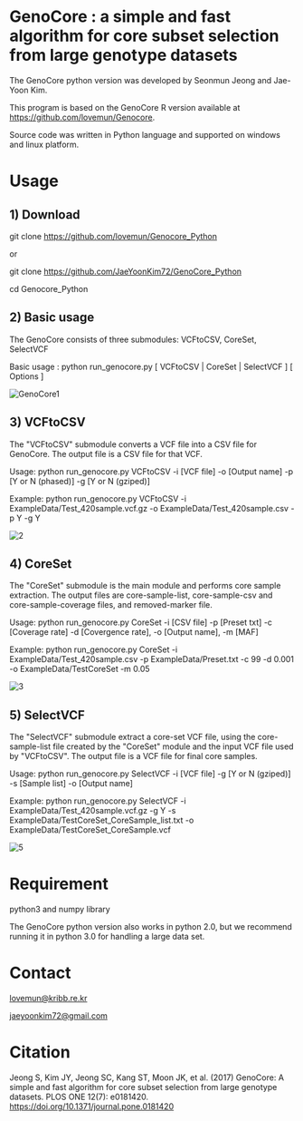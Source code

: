 # GenoCore : a simple and fast algorithm for core subset selection from large genotype datasets

The GenoCore python version was developed by Seonmun Jeong and Jae-Yoon Kim. 

This program is based on the GenoCore R version available at https://github.com/lovemun/Genocore.

Source code was written in Python language and supported on windows and linux platform.



# Usage

## 1) Download

git clone https://github.com/lovemun/Genocore_Python

or

git clone https://github.com/JaeYoonKim72/GenoCore_Python

cd Genocore_Python


## 2) Basic usage

The GenoCore consists of three submodules: VCFtoCSV, CoreSet, SelectVCF

Basic usage : python run_genocore.py [ VCFtoCSV | CoreSet | SelectVCF ]  [ Options ]

![GenoCore1](https://user-images.githubusercontent.com/49300659/63691262-b5379f80-c849-11e9-9288-3337b1695431.jpg)


## 3) VCFtoCSV
The "VCFtoCSV" submodule converts a VCF file into a CSV file for GenoCore. The output file is a CSV file for that VCF.

Usage: python run_genocore.py VCFtoCSV -i [VCF file] -o [Output name] -p [Y or N (phased)] -g [Y or N (gziped)]

Example: python run_genocore.py VCFtoCSV -i ExampleData/Test_420sample.vcf.gz -o ExampleData/Test_420sample.csv -p Y -g Y

![2](https://user-images.githubusercontent.com/49300659/63691813-2b88d180-c84b-11e9-9284-3b3cc2bc8197.png)


## 4) CoreSet
The "CoreSet" submodule is the main module and performs core sample extraction. The output files are core-sample-list, core-sample-csv and core-sample-coverage files, and removed-marker file.

Usage: python run_genocore.py CoreSet -i [CSV file] -p [Preset txt] -c [Coverage rate] -d [Covergence rate], -o [Output name], -m [MAF]

Example: python run_genocore.py CoreSet -i ExampleData/Test_420sample.csv -p ExampleData/Preset.txt -c 99 -d 0.001 -o ExampleData/TestCoreSet -m 0.05

![3](https://user-images.githubusercontent.com/49300659/63692197-11032800-c84c-11e9-9908-32337abab6e9.png)

## 5) SelectVCF
The "SelectVCF" submodule extract a core-set VCF file, using the core-sample-list file created by the "CoreSet" module and the input VCF file used by "VCFtoCSV". The output file is a VCF file for final core samples.

Usage: python run_genocore.py SelectVCF -i [VCF file] -g [Y or N (gziped)] -s [Sample list] -o [Output name]

Example: python run_genocore.py SelectVCF -i ExampleData/Test_420sample.vcf.gz -g Y -s ExampleData/TestCoreSet_CoreSample_list.txt -o ExampleData/TestCoreSet_CoreSample.vcf

![5](https://user-images.githubusercontent.com/49300659/63693278-9ee01280-c84e-11e9-80a0-64ebe9b654af.png)


# Requirement

python3 and numpy library

The GenoCore python version also works in python 2.0, but we recommend running it in python 3.0 for handling a large data set.


# Contact
lovemun@kribb.re.kr

jaeyoonkim72@gmail.com


# Citation

Jeong S, Kim JY, Jeong SC, Kang ST, Moon JK, et al. (2017) GenoCore: A simple and fast algorithm for core subset selection from large genotype datasets. PLOS ONE 12(7): e0181420. https://doi.org/10.1371/journal.pone.0181420
